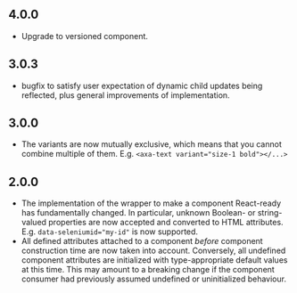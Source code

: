 ## 4.0.0

- Upgrade to versioned component.

## 3.0.3

- bugfix to satisfy user expectation of dynamic child updates being reflected, plus general improvements of
  implementation.

## 3.0.0

- The variants are now mutually exclusive, which means that you cannot combine multiple of them. E.g. `<axa-text variant="size-1 bold"></...>`

## 2.0.0

- The implementation of the wrapper to make a component React-ready has
  fundamentally changed. In particular, unknown Boolean- or
  string-valued properties are now accepted and converted to HTML
  attributes. E.g. `data-seleniumid="my-id"` is now supported.
- All defined attributes attached to a component _before_ component
  construction time are now taken into account. Conversely, all undefined
  component attributes are initialized with type-appropriate default
  values at this time. This may amount to a breaking change if the
  component consumer had previously assumed undefined or uninitialized
  behaviour.
